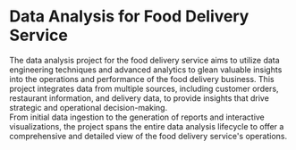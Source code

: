 # Data Analysis for Food Delivery Service 
 
The data analysis project for the food delivery service aims to utilize data engineering techniques and advanced analytics to glean valuable insights into the operations and performance of the food delivery business. This project integrates data from multiple sources, including customer orders, restaurant information, and delivery data, to provide insights that drive strategic and operational decision-making.   
From initial data ingestion to the generation of reports and interactive visualizations, the project spans the entire data analysis lifecycle to offer a comprehensive and detailed view of the food delivery service's operations.
   
